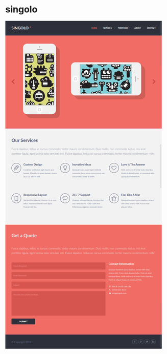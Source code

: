 # singolo
![demo](https://raw.githubusercontent.com/axcy-92/singolo/master/assets/preview.png?raw=true)
